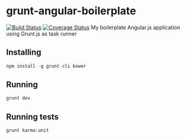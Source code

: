 # grunt-angular-boilerplate
[![Build Status](https://travis-ci.org/padsbanger/grunt-angular-boilerplate.svg?branch=master)](https://travis-ci.org/ppadsbanger/grunt-angular-boilerplate) [![Coverage Status](https://img.shields.io/coveralls/padsbanger/grunt-angular-boilerplate.svg)](https://coveralls.io/r/padsbanger/grunt-angular-boilerplate)
My boilerplate Angular.js application using Grunt.js as task runner

## Installing
```js
npm install -g grunt-cli bower
```

## Running
```js
grunt dev
```

## Running tests
```js
grunt karma:unit
```